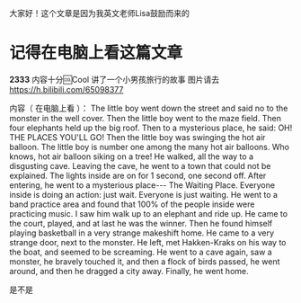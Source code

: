大家好！这个文章是因为我英文老师Lisa鼓励而来的
# 记得在电脑上看这篇文章
**2333**
内容十分🆒Cool
讲了一个小男孩旅行的故事    图片请去 https://h.bilibili.com/65098377


内容（ 在电脑上看 ）：
The little boy went down the street and said no to the monster in the well cover.
Then the little boy went to the maze field.
Then four elephants held up the big roof.
Then to a mysterious place, he said: OH! THE PLACES YOU'LL GO!
Then the little boy was swinging the hot air balloon.
The little boy is number one among the many hot air balloons.
Who knows, hot air balloon siking on a tree!
He walked, all the way to a disgusting cave.
Leaving the cave, he went to a town that could not be explained.
The lights inside are on for 1 second, one second off.
After entering, he went to a mysterious place--- The Waiting Place.
Everyone inside is doing an action: just wait.
Everyone is just waiting.
He went to a band practice area and found that 100% of the people inside were practicing music.
I saw him walk up to an elephant and ride up.
He came to the court, played, and at last he was the winner.
Then he found himself playing basketball in a very strange makeshift home.
He came to a very strange door, next to the monster.
He left, met Hakken-Kraks on his way to the boat, and seemed to be screaming.
He went to a cave again, saw a monster, he bravely touched it, and then a flock of birds passed, he went around, and then he dragged a city away.
Finally, he went home.


是不是
